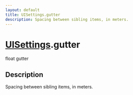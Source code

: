 ```yaml
---
layout: default
title: UISettings.gutter
description: Spacing between sibling items, in meters.
---
```

# [UISettings]({{site.url}}/Pages/Reference/UISettings.html).gutter

<div class='signature' markdown='1'>
float gutter
</div>

## Description
Spacing between sibling items, in meters.

